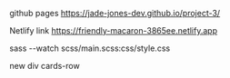 github pages https://jade-jones-dev.github.io/project-3/

Netlify link https://friendly-macaron-3865ee.netlify.app

sass --watch scss/main.scss:css/style.css

new div cards-row